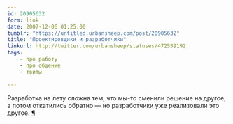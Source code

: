 ```yaml
---
id: 20905632
form: link
date: 2007-12-06 01:25:00
tumblr: "https://untitled.urbansheep.com/post/20905632"
title: "Проектировщики и разработчики"
linkurl: http://twitter.com/urbansheep/statuses/472559192
tags:
    - про работу
    - про общение
    - твиты

---
```

<p>Разработка на лету сложна тем, что мы-то сменили решение на другое, а потом откатились обратно — но разработчики уже реализовали это другое. <a href="http://twitter.com/urbansheep/statuses/472559192">¶</a></p>
